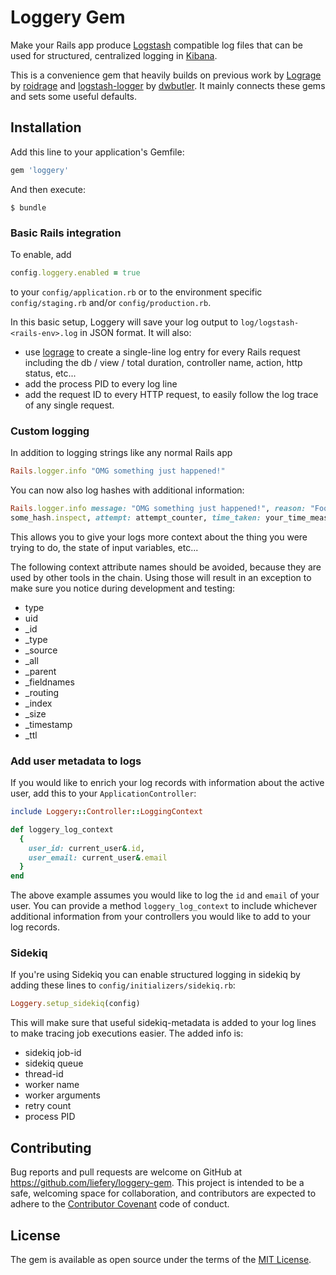 # Loggery Gem

Make your Rails app produce [Logstash](https://www.elastic.co/products/logstash) compatible log
files that can be used for structured, centralized logging in
[Kibana](https://www.elastic.co/products/kibana).

This is a convenience gem that heavily builds on previous work by
[Lograge](https://github.com/roidrage/lograge) by
[roidrage](https://github.com/dwbutler/logstash-logger) and
[logstash-logger](https://github.com/dwbutler/logstash-logger) by
[dwbutler](https://github.com/dwbutler). It mainly connects these gems and sets some useful
defaults.

## Installation

Add this line to your application's Gemfile:

```ruby
gem 'loggery'
```

And then execute:

    $ bundle

### Basic Rails integration

To enable, add

```ruby
config.loggery.enabled = true
```

to your `config/application.rb` or to the environment specific `config/staging.rb` and/or
`config/production.rb`.

In this basic setup, Loggery will save your log output to
`log/logstash-<rails-env>.log` in JSON format. It will also:
* use [lograge](https://github.com/roidrage/lograge) to create a single-line log entry for every
  Rails request including the db / view / total duration, controller name, action, http status, etc...
* add the process PID to every log line
* add the request ID to every HTTP request, to easily follow the log trace of any single request.

### Custom logging

In addition to logging strings like any normal Rails app

```ruby
Rails.logger.info "OMG something just happened!"
```

You can now also log hashes with additional information:

```ruby
Rails.logger.info message: "OMG something just happened!", reason: "Foo servive not available", context:
some_hash.inspect, attempt: attempt_counter, time_taken: your_time_measurement
```

This allows you to give your logs more context about the thing you were trying to do, the state of
input variables, etc...

The following context attribute names should be avoided, because they are used by other tools in the
chain. Using those will result in an exception to make sure you notice during development and
testing:
* type
* uid
* _id
* _type
* _source
* _all
* _parent
* _fieldnames
* _routing
* _index
* _size
* _timestamp
* _ttl

### Add user metadata to logs

If you would like to enrich your log records with information about the active user, add this to
your `ApplicationController`:

```ruby
include Loggery::Controller::LoggingContext

def loggery_log_context
  {
    user_id: current_user&.id,
    user_email: current_user&.email
  }
end
```

The above example assumes you would like to log the `id` and `email` of your user. You can provide a
method `loggery_log_context` to include whichever additional information from your controllers you
would like to add to your log records.

### Sidekiq

If you're using Sidekiq you can enable structured logging in sidekiq by adding these lines to
`config/initializers/sidekiq.rb`:

```ruby
Loggery.setup_sidekiq(config)
```

This will make sure that useful sidekiq-metadata is added to your log lines to make tracing job
executions easier. The added info is:
* sidekiq job-id
* sidekiq queue
* thread-id
* worker name
* worker arguments
* retry count
* process PID


## Contributing

Bug reports and pull requests are welcome on GitHub at https://github.com/liefery/loggery-gem. This project is intended to be a safe, welcoming space for collaboration, and contributors are expected to adhere to the [Contributor Covenant](http://contributor-covenant.org) code of conduct.


## License

The gem is available as open source under the terms of the [MIT License](http://opensource.org/licenses/MIT).

